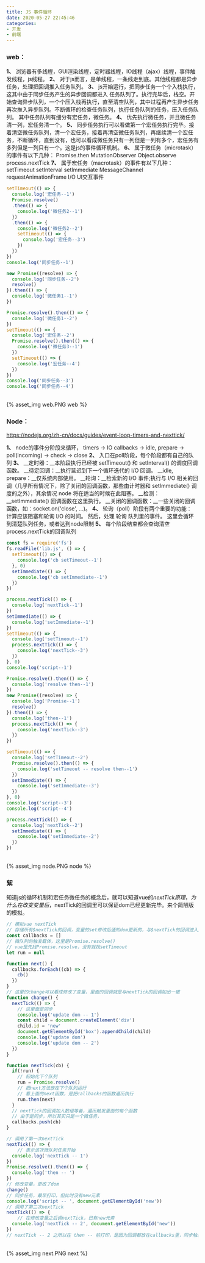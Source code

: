 ```yaml
---
title: JS 事件循环
date: 2020-05-27 22:45:46
categories:
- 开发
- 前端
---
```


### web：

**1、**
浏览器有多线程，GUI渲染线程，定时器线程，IO线程（ajax）线程，事件触发线程，js线程。
**2、**
对于js而言，是单线程，一条线走到底。其他线程都是异步任务，处理把回调推入任务队列。
**3、**
js开始运行，把同步任务一个个入栈执行，这其中由于同步任务产生的异步回调都进入
任务队列了。执行完毕后，栈空。开始查询异步队列，一个个压入栈再执行，直至清空队列，其中过程再产生异步任务再次推入异步队列。不断循环的检查任务队列，执行任务队列的任务，压入任务队列。
其中任务队列有细分有宏任务，微任务。
**4、**
优先执行微任务，并且微任务清一列，宏任务清一个。
**5、**
同步任务执行可以看做第一个宏任务执行完毕。接着清空微任务队列，清一个宏任务，接着再清空微任务队列，再继续清一个宏任务，不断循环，直到没有，也可以看成微任务只有一列但是一列有多个，宏任务有多列但是一列只有一个。这是js的事件循环机制。
**6、**
属于微任务（microtask）的事件有以下几种：
Promise.then
MutationObserver
Object.observe
process.nextTick
**7、**
属于宏任务（macrotask）的事件有以下几种：
setTimeout
setInterval
setImmediate
MessageChannel
requestAnimationFrame
I/O
UI交互事件

```js
setTimeout(() => {
  console.log('宏任务--1')
  Promise.resolve()
  .then(() => {
    console.log('微任务2--1')
  })
  .then(() => {
    console.log('微任务2--2')
    setTimeout(() => {
      console.log('宏任务--3')
    })
  })
})
console.log('同步任务--1')

new Promise((resolve) => {
  console.log('同步任务--2')
  resolve()
}).then(() => {
  console.log('微任务1--1')
})

Promise.resolve().then(() => {
  console.log('微任务1--2')
})
setTimeout(() => {
  console.log('宏任务--2')
  Promise.resolve().then(() => {
    console.log('微任务3--1')
  })
  setTimeout(() => {
    console.log('宏任务--4')
  })
})
console.log('同步任务--3')
console.log('同步任务--4')
```
<br>
{% asset_img web.PNG web %}
<br>

### Node：

https://nodejs.org/zh-cn/docs/guides/event-loop-timers-and-nexttick/

**1、**
node的事件分阶段来循环，
timers -> IO callbacks -> idle, prepare -> poll(incoming) -> check -> close
**2、**
入口在poll阶段，每个阶段都有自己的队列
**3、**
__定时器：__本阶段执行已经被 setTimeout() 和 setInterval() 的调度回调函数。
__待定回调：__执行延迟到下一个循环迭代的 I/O 回调。
__idle, prepare：__仅系统内部使用。
__轮询：__检索新的 I/O 事件;执行与 I/O 相关的回调（几乎所有情况下，除了关闭的回调函数，那些由计时器和 setImmediate() 调度的之外），其余情况 node 将在适当的时候在此阻塞。
__检测：__setImmediate() 回调函数在这里执行。
__关闭的回调函数：__一些关闭的回调函数，如：socket.on('close', ...)。
**4、**
轮询（poll）阶段有两个重要的功能：
计算应该阻塞和轮询 I/O 的时间。
然后，处理 轮询 队列里的事件。
这里会循环到清楚队列任务，或者达到node限制
**5、**
每个阶段结束都会查询清空process.nextTick的回调队列

```js
const fs = require('fs')
fs.readFile('lib.js', () => {
  setTimeout(() => {
    console.log('cb setTimeout--1')
  }, 0)
  setImmediate(() => {
    console.log('cb setImmediate--1')
  })
})

process.nextTick(() => {
  console.log('nextTick--1')
})
setImmediate(() => {
  console.log('setImmediate--1')
})
setTimeout(() => {
  console.log('setTimeout--1')
  process.nextTick(() => {
    console.log('nextTick--3')
  })
}, 0)
console.log('script--1')

Promise.resolve().then(() => {
  console.log('resolve then--1')
})
new Promise((resolve) => {
  console.log('Promise--1')
  resolve()
}).then(() => {
  console.log('then--1')
  process.nextTick(() => {
    console.log('nextTick--3')
  })
})

setTimeout(() => {
  console.log('setTimeout--2')
  Promise.resolve().then(() => {
    console.log('setTimeout -- resolve then--1')
  })
  setImmediate(() => {
    console.log('setImmediate--3')
  })
}, 0)
console.log('script--3')
console.log('script--4')

process.nextTick(() => {
  console.log('nextTick--2')
  setImmediate(() => {
    console.log('setImmediate--2')
  })
})
```
<br>
{% asset_img node.PNG node %}
<br>

### 絮
知道js的循环机制和宏任务微任务的概念后，就可以知道vue的$nextTick原理，为什么在改变变量后，$nextTick的回调里可以保证dom已经更新完毕。来个简陋版的模拟。
```js
// 模拟vue nextTick
// 存储所有$nextTick的回调，变量的set修改后通知dom更新的，与$nextTick的回调进入同个微队列
const callbacks = []
// 微队列的触发载体，这里是Promise.resolve()
// vue是先找Promise.resolve，没有就找setTimeout
let run = null

function next() {
  callbacks.forEach((cb) => {
    cb()
  })
}
// 这里的change可以看成修改了变量，里面的回调就是与nextTick的回调如出一辙
function change() {
  nextTick(() => {
    // 这里面是同步
    console.log('update dom -- 1')
    const child = document.createElement('div')
    child.id = 'new'
    document.getElementById('box').appendChild(child)
    console.log('update dom')
    console.log('update dom -- 2')
  })
}

function nextTick(cb) {
  if(!run) {
  	// 初始化下个队列
    run = Promise.resolve()
    // 把next方法放在下个队列运行
    // 看上面的next函数，是把callbacks的函数遍历执行
    run.then(next)
  }
  // nextTick的回调加入数组等着，遍历触发里面的每个函数
  // 由于是同步，所以其实只是一个微任务，
  callbacks.push(cb)
}

// 调用了第一次nextTick
nextTick(() => {
	// 表示该次微队列任务开始
  console.log('nextTick -- 1')
})
Promise.resolve().then(() => {
  console.log('then -- ')
})
// 修改变量，更改了dom
change()
// 同步任务，最早打印，但此时没有new元素
console.log('script -- ', document.getElementById('new'))
// 调用了第二次nextTick
nextTick(() => {
	// 在修改变量之后调nextTick，已有new元素
  console.log('nextTick -- 2', document.getElementById('new'))
})
// nextTick -- 2 之所以在 then -- 前打印，是因为回调都放在callbacks里，同步触发了
```
<br>
{% asset_img next.PNG next %}
<br>

